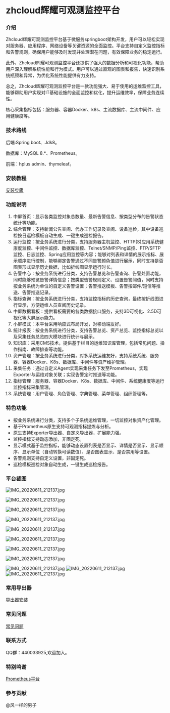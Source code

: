 # zhcloud辉耀可观测监控平台

### 介绍

Zhcloud辉耀可观测监控平台基于微服务springboot架构开发，用户可以轻松实现对服务器、应用程序、网络设备等关键资源的全面监控。平台支持自定义监控指标和告警规则，确保用户能够及时发现并处理潜在问题，有效保障业务的稳定运行。

此外，Zhcloud辉耀可观测监控平台还提供了强大的数据分析和可视化功能，帮助用户深入理解系统性能和行为模式。用户可以通过直观的图表和报告，快速识别系统瓶颈和异常，为优化系统性能提供有力支持。

总之，Zhcloud辉耀可观测监控平台是一款功能强大、易于使用的运维监控工具，能够帮助用户实现对IT基础设施的全面监控和优化，提升运维效率，保障业务连续性。

核心采集指标包括：服务器、容器Docker、k8s、主流数据库、主流中间件、应用健康度等。

### 技术路线

后端:Spring boot、Jdk8。

数据库：MySQL 8.*、Prometheus。

前端：hplus admin、thymeleaf。

### 安装教程

[安装步骤](doc/install.md)

### 功能说明

1. 中屏首页：显示各类监控对象总数量、最新告警信息、按类型分布的告警状态统计等功能。
2. 综合管理：支持新闻公告查阅、代办工作记录及查阅、设备巡检，其中设备巡检按日巡检模板自动生成、一键生成巡检报告。
3. 运行监控：按业务系统进行分类，支持服务器主机监控、HTTP(S)应用系统健康度监控、中间件监控、数据库监控、Telnet/SNMP/Ping监控、FTP/SFTP监控、日志监控、Spring应用监控等内容；能够对列表和详情的展示指标、展示顺序进行控制，能够绑定告警通过不同告警颜色值进行展示，同时支持是否图表形式显示历史数据，比如折线图显示运行时长。
4. 告警中心：按业务系统进行分类，支持告警总览和告警查询、告警处置功能，同时能够预览告警详情信息；按类型告警规则定义、设置告警阈值，同时支持按业务系统为单位的自定义告警设置；告警推送模板、告警按邮件/短信等推送、告警推送记录。
5. 指标查询：按业务系统进行分类，支持监控指标的历史查询，最终按折线图进行显示，方便运维人员查阅历史记录。
6. 中屏数据看板：提供看板需要的各类数据接口服务，支持3D可视化、2.5D可视化等大屏展示能力。
7. 小屏模式：本平台采用响应式布局开发，对移动端友好。
8. 统计报表：按业务系统进行分类，支持告警总览、资产总览、监控指标总览以及采集任务总览四大模块进行统计与展示。
9. 知识库：采用CMS技术，提供基于栏目的运维知识库管理，包括常见问题、操作指南、故障排查等功能。
10. 资产管理：按业务系统进行分类，对多系统运维友好，支持系统系统、服务器、容器Docker、K8s、数据库、中间件等资产维护管理。
11. 采集任务：通过自定义Agent实现采集任务下发至Prometheus，实现Exporter与运维对象关联；实现告警定时推送等功能。
12. 指标管理：服务器、容器Docker、K8s、数据库、中间件、系统健康度等运行监控指标采集管理。
13. 系统管理：用户管理、角色管理、字典管理、菜单管理、组织管理等。

### 特色功能

* 按业务系统进行分类，支持多个子系统运维管理，一切监控对象资产化管理。
* 基于Prometheus原生支持可观测指标提炼与分析。
* 原生支持Exporter导出器、自定义导出器，扩展能力强。
* 监控指标支持动态添加，非固定死。
* 显示模式基于监控指标，能够动态设置列表是否显示、详情是否显示、显示顺序、显示单位（自动转换可读数值）、是否图表显示、是否禁用等设置。
* 告警规则支持自定义设置，非固定死。
* 巡检模板巡检对象自动生成，一键生成巡检报告。

### 平台截图

![IMG_20220611_212137.jpg](screenshot/1.png)

![IMG_20220611_212137.jpg](screenshot/img_2.png)

![IMG_20220611_212137.jpg](screenshot/img_5.png)

![IMG_20220611_212137.jpg](screenshot/img_7.png)

![IMG_20220611_212137.jpg](screenshot/img_9.png)

![IMG_20220611_212137.jpg](screenshot/img_14.png)

![IMG_20220611_212137.jpg](screenshot/img_16.png)

![IMG_20220611_212137.jpg](screenshot/img_17.png)

![IMG_20220611_212137.jpg](screenshot/img_20.png)
![IMG_20220611_212137.jpg](screenshot/img_24.png)
![IMG_20220611_212137.jpg](screenshot/img_25.png)

### 常用导出器

[导出器安装](faq/exporter%20install.md)

### 常见问题

[常见问题](faq/faq.md)

### 联系方式

QQ群：440033925,欢迎加入。

### 特别鸣谢

[Prometheus平台](https://prometheus.io)

### 参与贡献

@风一样的男子
